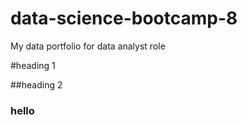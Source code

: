 # data-science-bootcamp-8
My data portfolio for data analyst role

#heading 1

##heading 2

### hello
